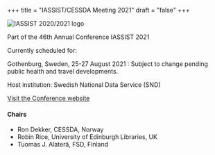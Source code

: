 +++
title = "IASSIST/CESSDA Meeting 2021"
draft = "false"
+++

![IASSIST 2020/2021 logo](/img/conferences/iassist2020logo-theme-1-510.png "")

Part of the 46th Annual Conference IASSIST 2021

<!--### Data By Design-->
Currently scheduled for:

Gothenburg, Sweden, 25-27 August 2021
: Subject to change pending public health and travel developments. 

Host institution: Swedish National Data Service (SND)

<a class="btn btn-template-main" href="https://iassist2021.org/" target="_blank">Visit the Conference website</a>

#### Chairs
- Ron Dekker, CESSDA, Norway
- Robin Rice, University of Edinburgh Libraries, UK
- Tuomas J. Alaterä, FSD, Finland

<br />

